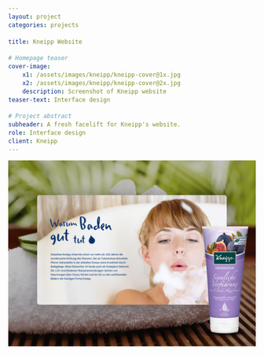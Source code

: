 ```yaml
---
layout: project
categories: projects

title: Kneipp Website

# Homepage teaser
cover-image:
    x1: /assets/images/kneipp/kneipp-cover@1x.jpg
    x2: /assets/images/kneipp/kneipp-cover@2x.jpg
    description: Screenshot of Kneipp website
teaser-text: Interface design

# Project abstract
subheader: A fresh facelift for Kneipp's website.
role: Interface design
client: Kneipp
---
```


![Screenshot of the redesigned Kneipp website.](/assets/images/kneipp/kneipp-intro.png)